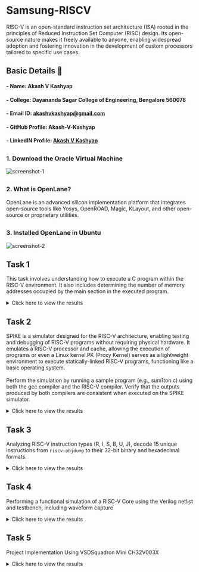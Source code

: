 # Samsung-RISCV
RISC-V is an open-standard instruction set architecture (ISA) rooted in the principles of Reduced Instruction Set Computer (RISC) design. Its open-source nature makes it freely available to anyone, enabling widespread adoption and fostering innovation in the development of custom processors tailored to specific use cases.

## Basic Details 🚀
#### -  Name: Akash V Kashyap
#### - College: Dayananda Sagar College of Engineering, Bengalore 560078
#### - Email ID: akashvkashyap@gmail.com
#### - GitHub Profile: Akash-V-Kashyap 
#### - LinkedIN Profile: [Akash V Kashyap](https://www.linkedin.com/in/akash-v-kashyap-336003261/)

## 
### 1. Download the Oracle Virtual Machine
![screenshot-1](https://github.com/user-attachments/assets/dd7eed6f-afc5-4a4d-9d28-5c94b033e330)

##
### 2. What is OpenLane?
OpenLane is an advanced silicon implementation platform that integrates open-source tools like Yosys, OpenROAD, Magic, KLayout, and other open-source or proprietary utilities.

##
### 3. Installed OpenLane in Ubuntu
![screenshot-2](https://github.com/user-attachments/assets/29ba59cc-6836-481a-8b53-2b7bec2e71c7)
##
## Task 1
This task involves understanding how to execute a C program within the RISC-V environment. It also includes determining the number of memory addresses occupied by the main section in the executed program.
<details> <summary>Click here to view the results</summary>

##
### Step-1: Sample C Program Code:
```c
#include <stdio.h>
int main() {
  	int i, sum = 0, n = 5;
  	for (i=1; i <= n; ++i) {
  	sum += i;
  	}
  	printf("Sum of numbers from 1 to %d is %d\n", n, sum);
  	return 0;
}
```
![screenshot-3](https://github.com/user-attachments/assets/610236e6-1d2c-4464-8e67-16aff8e5422e)

##
### Step-2: Compilation and Result
![screenshot-4](https://github.com/user-attachments/assets/06afcca1-f39b-4521-902d-7f3ca5bbfe7b)

##
### Step-3: Identifying the Main Section
![screenshot-5](https://github.com/user-attachments/assets/42f6541c-4816-437a-9eb6-b9717d51f325)

##
### Step-4: Calculate the Total Addresses
![screenshot-6](https://github.com/user-attachments/assets/f3ca4b90-454f-432c-8f15-80ae0b8ca3d5)
</details>

##
## Task 2
SPIKE is a simulator designed for the RISC-V architecture, enabling testing and debugging of RISC-V programs without requiring physical hardware. It emulates a RISC-V processor and cache, allowing the execution of programs or even a Linux kernel.PK (Proxy Kernel) serves as a lightweight environment to execute statically-linked RISC-V programs, functioning like a basic operating system. <br>
<br>
Perform the simulation by running a sample program (e.g., sum1ton.c) using both the gcc compiler and the RISC-V compiler. Verify that the outputs produced by both compilers are consistent when executed on the SPIKE simulator.
<details> <summary>Click here to view the results</summary>

##
### 1. Objective
To analyze the impact of -O1 and -Ofast optimization levels on a simple C program by compiling it with RISC-V GCC, simulating it using SPIKE, and comparing the generated RISC-V object dumps with performance observations.

##
### 2. Setup
#### 1. Spike Simulator:

- Command: `spike -d pk`
- Function: Simulates the RISC-V environment in debugging mode, providing detailed execution insights.

#### 2. Optimization Levels:

- `-O1`: Balanced optimizations for performance and stability.
- `-Ofast`: Aggressive optimizations focused on speed, potentially at the expense of strict correctness.

##
### 3. Process
#### 1. Program:
A simple C program was written to add two integers and print the result.
#### C Code Used:
```c
#include <stdio.h>
int main() {
  	int i, sum = 0, n = 100;
  	for (i=1; i <= n; ++i) {
  	sum += i;
  	}
  	printf("Sum of numbers from 1 to %d is %d\n", n, sum);
  	return 0;
}
```

#### 2. Compilation:
- Compiler: RISC-V GCC (`riscv64-unknown-elf-gcc`)
- Optimization levels: `-O1` and `-Ofast`.
- Build Automation: A Makefile was used to streamline compilation.

#### 3. Object Dump:
- Tool: `riscv64-unknown-elf-objdump`
- Purpose: Analyze and compare machine code generated by different optimization levels.

#### 4. Simulation:
- Tool: SPIKE
- Purpose: Emulate program execution and evaluate performance across optimization levels.

##
### Insights
#### 1. Optimization Levels:
- `-O1` applies fundamental optimizations, ensuring a balance between execution speed and reliability.
- `-Ofast` leverages advanced optimizations to enhance performance, potentially trading off strict compliance.

#### 2. Simulation Benefits:
- Provides detailed execution analysis without requiring physical RISC-V hardware.
- Facilitates a deeper understanding of how optimization affects performance and code structure.

##
### Step-1: Compilation and Executing the Program
#### C Code Used:
```c
#include <stdio.h>
int main() {
  	int i, sum = 0, n = 100;
  	for (i=1; i <= n; ++i) {
  	sum += i;
  	}
  	printf("Sum of numbers from 1 to %d is %d\n", n, sum);
  	return 0;
}
```
#### Commands:
 ```bash
  cat sum1ton.c
  gcc sum1ton.c
  ./a.out
  ```

![Screenshot-7](https://github.com/user-attachments/assets/b264661a-2d64-42ae-8a06-167aedcdf39c)

##
### Step-2: Compilation with Optimization Level -O1 and Generating an Object Dump
#### Commands:
```bash
riscv64-unknown-elf-gcc -O1 -mabi=lp64 -march=rv64i -o sum1ton.o sum1ton.c
riscv64-unknown-elf-objdump -d sum1ton.o | less
```
![Screenshot-8](https://github.com/user-attachments/assets/898822e6-e8e5-4701-9191-b5a83205a0d4)

##
### Step-3: Executing the Program with SPIKE Debugger for -O1 Optimization Level
#### Commands:
```bash
spike -d pk sum1ton.o
```
![Screenshot-9](https://github.com/user-attachments/assets/ecf9c5ba-8679-484c-826f-8494a1c674dc)

##
### Step-4: Compilation with Optimization Level -Ofast and Generating an Object Dump
#### Commands:
```bash
riscv64-unknown-elf-gcc -Ofast -mabi=lp64 -march=rv64i -o sum1ton.o sum1ton.c
riscv64-unknown-elf-objdump -d sum1ton.o | less
```
![Screenshot-10](https://github.com/user-attachments/assets/89752a95-8c76-4872-a572-356a31e124cd)

##
### Step-5: Executing the Program with SPIKE Debugger for -Ofast Optimization Level
#### Commands:
```bash
spike -d pk sum1ton.o
```
![Screenshot-11](https://github.com/user-attachments/assets/16ea5456-ee99-4a5a-b26a-344462faeb2d)
</details>

##
## Task 3
Analyzing RISC-V instruction types (R, I, S, B, U, J), decode 15 unique instructions from `riscv-objdump` to their 32-bit binary and hexadecimal formats.
<details> <summary>Click here to view the results</summary>

##
### Step 1: Understand the RISC-V Instruction Types
1. Identify and understand the six RISC-V instruction types: R, I, S, B, U, and J.
2. Focus on how these types are formatted in terms of opcode, function fields, and operands.

##
### Step 2: Extract 15 Unique RISC-V Instructions
1. Use riscv-objdump on your application code:
- Run the following command to disassemble your compiled RISC-V application:
```bash
riscv-objdump -d <application_binary>
```
2. Locate 15 unique instructions and note their assembly representation.

##
### Step 3: Decode Instructions to 32-Bit Formats
1. For each of the 15 instructions:
- Determine the 32-bit binary format using the RISC-V specification.
- Include the opcode, funct3, funct7, and other relevant fields based on their instruction types.

### Here's the analysis:

#### 1. Instruction: `LUI a2, 0x1` 
   - **Address:** `100b0`.
   - **Hexadecimal:** `00001637`.
   - **Type:** U-type (LUI).
   - **Opcode:** `0110111`. 
   - **Meaning:** Load the upper 20 bits of the immediate `0x1` into `a2`.

#### 2. Instruction: `AUIPC sp, 0x2`
   - **Address:** `100b4`
   - **Hexadecimal:** `00002117`.  
   - **Type:** U-type (AUIPC). 
   - **Opcode:** `0010111`.  
   - **Meaning:** Add the upper 20 bits of `0x2` to the program counter and store in `sp`.

#### 3. Instruction: `ADDI a0, sp, -16` 
   - **Address:** `100b8`.
   - **Hexadecimal:** `FF011513`.
   - **Type:** I-type (ADDI).
   - **Opcode:** `0010011`.
   - **Meaning:** Add the immediate value `-16` to `sp` and store the result in `a0`.

#### 4. Instruction: `ADDI a2, zero, 132`
   - **Address:** `100bc`. 
   - **Hexadecimal:** `08400613`.  
   - **Type:** I-type (ADDI).  
   - **Opcode:** `0010011`. 
   - **Meaning:** Load the immediate value `132` into `a2`.

#### 5. Instruction: `ADDI a0, a0, 384`
   - **Address:** `100c0`.  
   - **Hexadecimal:** `18055113`.  
   - **Type:** I-type (ADDI).  
   - **Opcode:** `0010011`. 
   - **Meaning:** Add the immediate value `384` to the value in `a0`.

#### 6. Instruction: `SD a0, 8(sp)`
   - **Address:** `100c4`.    
   - **Hexadecimal:** `00113423`.  
   - **Type:** S-type (SD).  
   - **Opcode:** `0100011`.  
   - **Meaning:** Store the value in `a0` at memory location `sp + 8`.

#### 7. Instruction: `JAL ra, <printf>` 
   - **Address:** `100c8`. 
   - **Hexadecimal:** `340000EF`.  
   - **Type:** J-type (JAL).  
   - **Opcode:** `1101111`.  
   - **Meaning:** Jump to the address of the `printf` function and store the return address in `ra`.

#### 8. Instruction: `RET` 
   - **Address:** `100cc`.    
   - **Hexadecimal:** `00008067`.  
   - **Type:** I-type (JALR).  
   - **Opcode:** `1100111`.  
   - **Meaning:** Return to the caller by jumping to the address in `ra`.

#### 9. Instruction: `AUIPC a5, 0xFFFFF`
   - **Address:** `100e0`.  
   - **Hexadecimal:** `FFF00797`.  
   - **Type:** U-type (AUIPC).  
   - **Opcode:** `0010111`.  
   - **Meaning:** Add the upper 20 bits of `0xFFFFF` to the program counter and store in `a5`.

#### 10. Instruction: `ADDI a5, a5, -224`
   - **Address:** `100e4`.  
   - **Hexadecimal:** `F2078793`.  
   - **Type:** I-type (ADDI).  
   - **Opcode:** `0010011`.  
   - **Meaning:** Add the immediate value `-224` to the value in `a5`.

#### 11. **Instruction:** `BEQ a5, zero, <target>` 
   - **Address:** `100e8`.    
   - **Hexadecimal:** `00078063`.  
   - **Type:** B-type (BEQ).  
   - **Opcode:** `1100011`.  
   - **Meaning:** Branch to `<target>` if `a5` equals `0`.

#### 12. Instruction: `AUIPC a0, 0x5`
   - **Address:** `100ec`.    
   - **Hexadecimal:** `00050517`.  
   - **Type:** U-type (AUIPC).  
   - **Opcode:** `0010111`.  
   - **Meaning:** Add the upper 20 bits of `0x5` to the program counter and store in `a0`.

#### 13. **Instruction:** `ADDI a0, a0, 272` 
   - **Address:** `100f0`.   
   - **Hexadecimal:** `11055113`.  
   - **Type:** I-type (ADDI).  
   - **Opcode:** `0010011`.  
   - **Meaning:** Add the immediate value `272` to the value in `a0`.

#### 14. **Instruction:** `ADDI gp, gp, -1780` 
   - **Address:** `10104`.  
   - **Hexadecimal:** `9C181293`.  
   - **Type:** I-type (ADDI).  
   - **Opcode:** `0010011`.  
   - **Meaning:** Add the immediate value `-1780` to the value in `gp`.

#### 15. **Instruction:** `AUIPC gp, 0x13`
   - **Address:** `10100`.   
   - **Hexadecimal:** `00013197`.  
   - **Type:** U-type (AUIPC).  
   - **Opcode:** `0010111`.  
   - **Meaning:** Add the upper 20 bits of `0x13` to the program counter and store in `gp`.

### Here is the information presented in a table format:

| **Addr**  | **Instruction**        | **Hex**     | **Binary**                   | **Type** | **Opcode** |
|-----------|------------------------|-------------|------------------------------|----------|------------|
| `100b0`   | `LUI a2, 0x1`          | `00001637`  | `00000000000000000001011000110111` | U-type   | `0110111`   |
| `100b4`   | `AUIPC sp, 0x2`        | `00002117`  | `00000000000000000010000100010111` | U-type   | `0010111`   |
| `100b8`   | `ADDI a0, sp, -16`     | `FF011513`  | `11111111000000010001010100010011` | I-type   | `0010011`   |
| `100bc`   | `ADDI a2, zero, 132`   | `08400613`  | `00001000010000000000011000010011` | I-type   | `0010011`   |
| `100c0`   | `ADDI a0, a0, 384`     | `18055113`  | `00011000000001010101000100010011` | I-type   | `0010011`   |
| `100c4`   | `SD a0, 8(sp)`         | `00113423`  | `00000000000100010011010000100011` | S-type   | `0100011`   |
| `100c8`   | `JAL ra, <printf>`     | `340000EF`  | `00110100000000000000000011101111` | J-type   | `1101111`   |
| `100cc`   | `RET`                  | `00008067`  | `00000000000000001000000001100111` | I-type   | `1100111`   |
| `100e0`   | `AUIPC a5, 0xFFFFF`    | `FFF00797`  | `11111111111100000000011110010111` | U-type   | `0010111`   |
| `100e4`   | `ADDI a5, a5, -224`    | `F2078793`  | `11110010000001111000011110010011` | I-type   | `0010011`   |
| `100e8`   | `BEQ a5, zero, target` | `00078063`  | `00000000000001111000000001100011` | B-type   | `1100011`   |
| `100ec`   | `AUIPC a0, 0x5`        | `00050517`  | `00000000000001010000010100010111` | U-type   | `0010111`   |
| `100f0`   | `ADDI a0, a0, 272`     | `11055113`  | `00010001000001010101000100010011` | I-type   | `0010011`   |
| `10104`   | `ADDI gp, gp, -1780`   | `9C181293`  | `10011100000110000001001010010011` | I-type   | `0010011`   |
| `10100`   | `AUIPC gp, 0x13`       | `00013197`  | `00000000000000010011000110010111` | U-type   | `0010111`   |

![Screenshot-14](https://github.com/user-attachments/assets/894f1528-6dd9-4adf-a121-f60d9b8c2995)
</details>

##
## Task 4
Performing a functional simulation of a RISC-V Core using the Verilog netlist and testbench, including waveform capture
<details> <summary>Click here to view the results</summary>

##
### Overview of Icarus Verilog and GTKWave

- **`Icarus Verilog`** is a popular open-source Verilog simulation and synthesis tool that supports a wide range of Verilog standards. It is used to simulate and test hardware designs before implementation.
- **`GTKWave`** is a versatile waveform viewer compatible with Unix and Windows systems. It supports viewing signal activity from simulation output files such as VCD (Value Change Dump) and EVCD (Extended Value Change Dump), providing an intuitive interface for debugging and analysis.

##
### Installing Required Tools  

#### 1. Install `GTKWave` waveform viewer
To install GTKWave, execute the following commands in the terminal:
```bash
sudo apt update
sudo apt install gtkwave
```

#### 2. Install `Icarus Verilog` simulation tool  
To install Icarus Verilog, run the following command:  
```bash
sudo apt-get install iverilog  
```

![Screenshot-15](https://github.com/user-attachments/assets/6e318b23-9497-4b50-96df-fe14756fdbb6)

##
### Steps for Performing Functional Simulation of RISC-V CORE 

##
### Step 1: Create a new directory  
- Use the following command to create a directory with your name:  
```bash
mkdir <your_name>
```

##
### Step 2: Create Verilog and Testbench Files  
- Inside the directory, create two files using the `gedit` command:  
```bash
gedit akash_rv32i.v
gedit akash_rv32i_tb.v
```

##
### Step 3: Add Code to Files 
- Copy the required Verilog and testbench code from the reference GitHub repository and paste it into the respective files.

##
### Step 4: Simulate the Code
- To compile and simulate the Verilog code, run:  
```bash
iverilog -o akash_rv32i akash_rv32i.v akash_rv32i_tb.v  
./akash_rv32i
```

##
### Step 5: View the Simulation Waveform in GTKWave
- To visualize the waveform, execute:  
```bash
gtkwave akash_rv32i.vcd
```

![Screenshot-27](https://github.com/user-attachments/assets/03766f17-28d5-4fe7-a246-c592525edc9a)

##
### Output Waveforms

##
### Instruction - 1: `ADD R6, R1, R2`
   1. **Address**: `0x02208300`
   2. **Operation**: `r6 = r1 + r2`
   3. **Result**: `REG[7] = 1 + 2 = 3`

![Screenshot-16](https://github.com/user-attachments/assets/ea5a91c7-020c-4b46-8f66-329b234d223a)

##
### Instruction - 2: `SUB R7, R1, R2`
   1. **Address**: `0x02209380` 
   2. **Operation**: `r7 = r1 - r2`  
   3. **Result**: `REG[7] = 1 - 2 = -1`

![Screenshot-17](https://github.com/user-attachments/assets/c3b124e6-7935-440c-bc51-eedf21f6989f)

##
### Instruction - 3: `AND R8, R1, R3`
   1. **Address**: `0x0230A400`
   2. **Operation**: `r8 = r1 & r3`  
   3. **Result**: `REG[8] = 1 & 3 = 1`

![Screenshot-18](https://github.com/user-attachments/assets/ed8ca11a-3a55-48ec-be04-5a0d0803ede6)

##
### Instruction - 4: `OR R9, R2, R5`
   1. **Address**: `0x02513480`
   2. **Operation**: `r9 = r2 | r5`  
   3. **Result**: `REG[9] = 2 | 5 = 7`

![Screenshot-19](https://github.com/user-attachments/assets/cb1ea788-4882-40e7-9aa9-a9a0ac8ca719)

##
### Instruction - 5: `XOR R10, R1, R4`
   1. **Address**: `0x0240C500`
   2. **Operation**: `r10 = r1 ^ r4`  
   3. **Result**: `REG[10] = 1 ^ 4 = 5`

![Screenshot-20](https://github.com/user-attachments/assets/09b026bb-cfa6-49a9-88a4-b3fd9cd9955a)

##
### Instruction - 6: `SLT R11, R2, R4`
   1. **Address**: `0x02415580`
   2. **Operation**: `r11 = (r2 < r4) ? 1 : 0`  
   3. **Result**: `REG[11] = (2 < 4) = 1`

![Screenshot-21](https://github.com/user-attachments/assets/8d1eb180-5e19-4aaa-9dea-3b70abd07fc3)

##
### Instruction - 7: `ADDI R12, R4, 5`
   1. **Address**: `0x00520600`
   2. **Operation**: `r12 = r4 + 5`  
   3. **Result**: `REG[12] = 4 + 5 = 9`

![Screenshot-22](https://github.com/user-attachments/assets/8e7b340f-6939-45de-b844-fc9a7064ae93)

##
### Instruction - 8: `SW R3, R1, 2`
   1. **Address**: `0x00209181`
   2. **Operation**: Store `r3` at `DM[r1 + 2]`  
   3. **Result**: `DM[3] = REG[3] = 3`

![Screenshot-23](https://github.com/user-attachments/assets/95557081-a790-40be-9442-9bfea0a262c1)

##
### Instruction - 9: `LW R13, R1, 2`
   1. **Address**: `0x00208681` 
   2. **Operation**: Load `DM[r1 + 2]` into `r13`  
   3. **Result**: `REG[13] = DM[3] = 3`

![Screenshot-24](https://github.com/user-attachments/assets/2fde8f1c-b949-4792-84b2-91c67e9b7351)

##
### Instruction - 10: `BEQ R0, R0, 15`
   1. **Address**: `0x00F00002` 
   2. **Operation**: `NPC = 15` (always true, skips next instructions)  
   3. **Result**: `REG[13] = DM[3] = 3`

![Screenshot-24](https://github.com/user-attachments/assets/2fde8f1c-b949-4792-84b2-91c67e9b7351)

##
### Instruction - 11: `ADD R14, R2, R2`
   1. **Address**: `0x00210700`
   2. **Operation**: `r14 = r2 + r2`  
   3. **Result**: `REG[14] = 2 + 2 = 4`

![Screenshot-25](https://github.com/user-attachments/assets/75509783-98fd-42a7-8b9d-69492811774d)

## Full Waveform:
![Screenshot-26](https://github.com/user-attachments/assets/91196594-6177-4726-a438-9d0e51bc77d0)

</details>

##
## Task 5
Project Implementation Using VSDSquadron Mini CH32V003X
<details> <summary>Click here to view the results</summary>

##
## Implementing Bluetooth Controlled LED using VSDSquadron Mini

### Overview

This project focuses on remotely controlling an LED using Bluetooth technology, with the VSDSquadron Mini development board serving as the central controller. The VSDSquadron Mini is a compact, feature-rich microcontroller board designed for rapid prototyping and embedded systems development. It supports various communication protocols, including Bluetooth, making it ideal for wireless control applications.

The system employs a Bluetooth module (e.g., HC-05) that connects to a mobile device running a Bluetooth control app. The app sends control signals to the Bluetooth module, which communicates with the VSDSquadron Mini. The microcontroller processes these commands and toggles the LED on or off based on the received signal. This project showcases the practical use of Bluetooth communication in embedded systems for simple, remote control tasks.

##
### Components Required

1. **VSDSquadron Mini Development Board** – Microcontroller board for controlling the system.
2. **Bluetooth Module (HC-05 or HC-06)** – For wireless communication between the mobile device and the microcontroller.
3. **LED** – Light-emitting diode to be controlled (on/off).
4. **Bluetooth Control App** – Mobile app to send ON/OFF commands to the Bluetooth module.

##
### Component Desciption

### VSD_Squadron-mini

<p align="center">
<img src="https://github.com/user-attachments/assets/10fd48b4-2eb5-4212-b565-4de7709f4060" alt="Screeshot-27">
</p>

  - **Description:** A microcontroller board with various digital and analog I/O pins.
  - **Pins:** PD0, PD6, PD7, GND, 3.3V, PA2, PA1, PC0, PC1, PC5, PC4, PC3, PC6, SWCLK, PC2, SWDIO, RX, RST, TX, PD5, PD4, PD3, PD2, PD1, PC7, 5V
  - **Purpose:** Acts as the central processing unit of the circuit, controlling the LED and interfacing with the HC-05 Bluetooth module.


### HC-05 Bluetooth Module
  - **Description:** A Bluetooth module that allows for wireless communication.
  - **Pins:** Key, VCC, TXD, RXD, State, GND
  - **Purpose:** Receives Bluetooth commands from an external device and sends them to the microcontroller.

### LED: Two Pin (Any color)
  - **Description:** A simple red LED with an anode and cathode.
  - **Pins:** cathode, anode
  - **Purpose:** Provides visual feedback by lighting up when the microcontroller sends a signal.

##
### Circuit Diagram:
<p align="center">
<img width=800 src="https://github.com/user-attachments/assets/6fc4d87f-445a-45cd-b794-79030b509c7c" alt="Screenshot-28">
</p>

##
### Wiring details

### VSD_Squadron-mini
- PD0 connected to the cathode of the LED.
- GND connected to the anode of the LED.
- RX connected to TXD of the HC-05 Bluetooth Module.
- TX connected to RXD of the HC-05 Bluetooth Module.
- 3.3V connected to VCC of the HC-05 Bluetooth Module.
- GND connected to GND of the HC-05 Bluetooth Module.

### HC-05 Bluetooth Module
- TXD connected to RX of the VSD_Squadron-mini.
- RXD connected to TX of the VSD_Squadron-mini.
- VCC connected to 3.3V of the VSD_Squadron-mini.
- GND connected to GND of the VSD_Squadron-mini.

### LED: Two Pin
- cathode connected to GND of the VSD_Squadron-mini.
- anode connected to PD0 of the VSD_Squadron-mini.

##
### Pinout Table
Here is the pinout table based on our connections:

| **Component**           | **Pin on VSD_Squadron-mini**    | **Pin on HC-05 Bluetooth Module** | **Pin on LED**        |
|-------------------------|---------------------------------|----------------------------------|-----------------------|
| **LED (Anode)**          | PD0                             | -                                | -                     |
| **LED (Cathode)**        | GND                             | -                                | -                     |
| **HC-05 (TXD)**          | RX                              | -                                | -                     |
| **HC-05 (RXD)**          | TX                              | -                                | -                     |
| **HC-05 (VCC)**          | 3.3V                            | VCC                              | -                     |
| **HC-05 (GND)**          | GND                             | GND                              | -                     |
| **VSD_Squadron-mini (PD0)** | PD0                           | -                                | Anode of LED          |
| **VSD_Squadron-mini (GND)** | GND                           | -                                | Cathode of LED        |
| **VSD_Squadron-mini (RX)** | RX                             | TXD                              | -                     |
| **VSD_Squadron-mini (TX)** | TX                             | RXD                              | -                     |

This table summarizes the pin connections between the VSD_Squadron-mini, HC-05 Bluetooth module, and the LED.

##
## How to Program?

### Program Code:
```c

const int ledPin = PD0; // LED connected to digital pin PD0 

void setup() {
  pinMode(ledPin, OUTPUT); // Initialize the LED pin as an output
  Serial.begin(9600); // Initialize serial communication at 9600 baud
}

void loop() {
  if (Serial.available() > 0) { // Check if data is available to read
    char command = Serial.read(); // Read the incoming byte
    if (command == '1') {
      digitalWrite(ledPin, HIGH); // Turn the LED on
    } else if (command == '0') {
      digitalWrite(ledPin, LOW); // Turn the LED off
    }
  }
}
```

Here's a brief explanation of the code:

1. **Pin Initialization:**
   - `ledPin` is set to `PD0`, where the LED is connected.
   - `pinMode(ledPin, OUTPUT)` initializes the LED pin as an output pin.

2. **Serial Communication:**
   - `Serial.begin(9600)` sets up the serial communication at a baud rate of 9600, allowing data to be sent from a mobile device via Bluetooth to the microcontroller.
   
3. **Main Loop:**
   - The `loop()` function continuously checks if any data is available on the serial port.
   - If data is available (`Serial.available() > 0`), it reads the incoming byte (`Serial.read()`).
   - If the received byte is `'1'`, it turns the LED on (`digitalWrite(ledPin, HIGH)`).
   - If the received byte is `'0'`, it turns the LED off (`digitalWrite(ledPin, LOW)`).

To use this code:
- The Bluetooth module (HC-05) will send '1' or '0' based on the user's input from the mobile app.
- The **VSD_Squadron-mini** will receive the commands via serial communication and control the LED accordingly.

This setup works well for basic remote control applications via Bluetooth.

##
### Application video
[video Link]()

</details>
